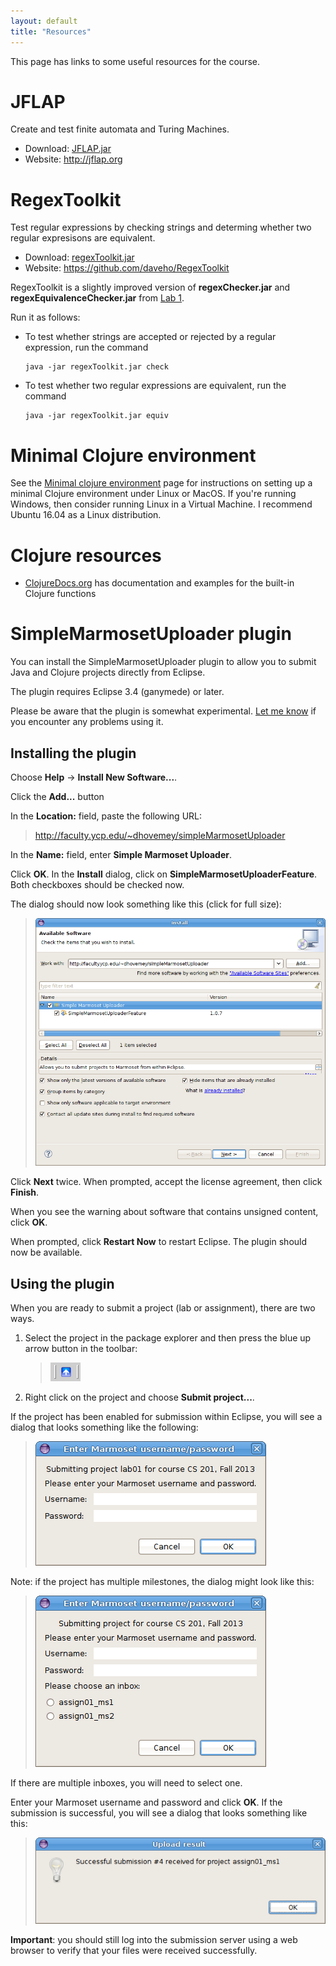 ```yaml
---
layout: default
title: "Resources"
---
```


This page has links to some useful resources for the course.

<!--
# Linux sign-in

The following instructions explain how to map your YCP network home drive on the Linux computers in KEC 119:

> [linux\_sign\_in.pdf](linux_sign_in.pdf)
-->

# JFLAP

Create and test finite automata and Turing Machines.

* Download: [JFLAP.jar](JFLAP.jar)
* Website: <http://jflap.org>

# RegexToolkit

Test regular expressions by checking strings and determing whether two regular expresisons are equivalent.

* Download: [regexToolkit.jar](regexToolkit.jar)
* Website: <https://github.com/daveho/RegexToolkit>

RegexToolkit is a slightly improved version of **regexChecker.jar** and **regexEquivalenceChecker.jar** from [Lab 1](../labs/lab01.html).

Run it as follows:

* To test whether strings are accepted or rejected by a regular expression, run the command

      java -jar regexToolkit.jar check

* To test whether two regular expressions are equivalent, run the command

      java -jar regexToolkit.jar equiv

# Minimal Clojure environment

See the [Minimal clojure environment](minimal_clojure.html) page for instructions on setting up a minimal Clojure environment under Linux or MacOS.  If you're running Windows, then consider running Linux in a Virtual Machine.  I recommend Ubuntu 16.04 as a Linux distribution.

# Clojure resources

* [ClojureDocs.org](http://www.clojuredocs.org/) has documentation and examples for the built-in Clojure functions

# SimpleMarmosetUploader plugin

You can install the SimpleMarmosetUploader plugin to allow you to submit Java and Clojure projects directly from Eclipse.

The plugin requires Eclipse 3.4 (ganymede) or later.

Please be aware that the plugin is somewhat experimental. [Let me know](mailto:kkambhampaty@ycp.edu) if you encounter any problems using it.

Installing the plugin
---------------------

Choose **Help** → **Install New Software...**.

Click the **Add...** button

In the **Location:** field, paste the following URL:

> http://faculty.ycp.edu/~dhovemey/simpleMarmosetUploader

In the **Name:** field, enter **Simple Marmoset Uploader**.

Click **OK**. In the **Install** dialog, click on **SimpleMarmosetUploaderFeature**. Both checkboxes should be checked now.

The dialog should now look something like this (click for full size):

> <a href="images/installSoftwareDialog.png"><img alt="Install software dialog screenshot" style="width: 560px;" src="images/installSoftwareDialog.png"></a>

Click **Next** twice. When prompted, accept the license agreement, then click **Finish**.

When you see the warning about software that contains unsigned content, click **OK**.

When prompted, click **Restart Now** to restart Eclipse. The plugin should now be available.

Using the plugin
----------------

When you are ready to submit a project (lab or assignment), there are two ways.

1.  Select the project in the package explorer and then press the blue up arrow button in the toolbar:

    > ![image](images/blueUpArrowButton.png)

2.  Right click on the project and choose **Submit project...**.

If the project has been enabled for submission within Eclipse, you will see a dialog that looks something like the following:

> ![image](images/submitUsernamePasswordDialog.png)

Note: if the project has multiple milestones, the dialog might look like this:

> ![image](images/submitUsernamePasswordDialogMultipleInboxes.png)

If there are multiple inboxes, you will need to select one.

Enter your Marmoset username and password and click **OK**. If the submission is successful, you will see a dialog that looks something like this:

> ![image](images/successfulSubmission.png)

**Important**: you should still log into the submission server using a web browser to verify that your files were received successfully.
